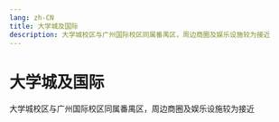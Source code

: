 ```yaml
---
lang: zh-CN
title: 大学城及国际
description: 大学城校区与广州国际校区同属番禺区，周边商圈及娱乐设施较为接近
---
```


# 大学城及国际

大学城校区与广州国际校区同属番禺区，周边商圈及娱乐设施较为接近